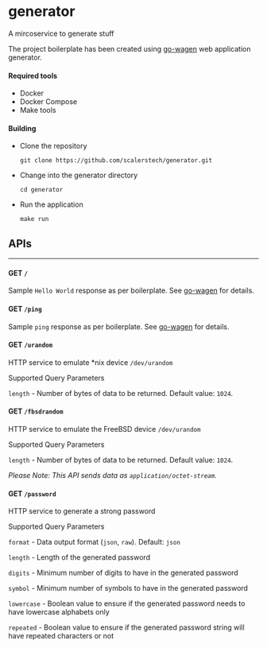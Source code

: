 # generator
A mircoservice to generate stuff

The project boilerplate has been created using [go-wagen](https://github.com/groovili/go-wagen) web application generator.

#### Required tools
- Docker
- Docker Compose
- Make tools

#### Building
- Clone the repository
    ```
    git clone https://github.com/scalerstech/generator.git
    ```
- Change into the generator directory
    ```
    cd generator
    ```

- Run the application
    ```
    make run
    ```

## APIs
---

#### GET `/`
Sample `Hello World` response as per boilerplate. See [go-wagen](https://github.com/groovili/go-wagen) for details.

#### GET `/ping`
Sample `ping` response as per boilerplate. See [go-wagen](https://github.com/groovili/go-wagen) for details.

#### GET `/urandom`
HTTP service to emulate *nix device `/dev/urandom`

Supported Query Parameters

`length` - Number of bytes of data to be returned. Default value: `1024`.

#### GET `/fbsdrandom`
HTTP service to emulate the FreeBSD device `/dev/urandom`

Supported Query Parameters

`length` - Number of bytes of data to be returned. Default value: `1024`.

_Please Note: This API sends data as `application/octet-stream`._

#### GET `/password`
HTTP service to generate a strong password

Supported Query Parameters

`format` - Data output format (`json`, `raw`). Default: `json`

`length` - Length of the generated password

`digits` - Minimum number of digits to have in the generated password

`symbol` - Minimum number of symbols to have in the generated password

`lowercase` - Boolean value to ensure if the generated password needs to have lowercase alphabets only

`repeated` - Boolean value to ensure if the generated password string will have repeated characters or not

